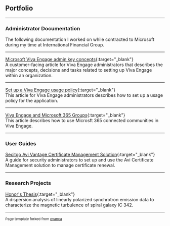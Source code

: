 ## Portfolio

---
### Administrator Documentation

The following documentation I worked on while contracted to Microsoft during my time at International Financial Group.

---
[Microsoft Viva Engage admin key concepts](https://learn.microsoft.com/en-us/viva/engage/admin-key-concepts){:target="_blank"}
<br> A customer-facing article for Viva Engage administrators that describes the major concepts, decisions and tasks related to setting up Viva Engage within an organization.

---
[Set up a Viva Engage usage policy](https://learn.microsoft.com/en-us/viva/engage/set-up-usage-policy){:target="_blank"}
<br> This article for Viva Engage administrators describes how to set up a usage policy for the application.

---
[Viva Engage and Microsoft 365 Groups](https://web.archive.org/web/20230321163517/https://learn.microsoft.com/en-us/viva/engage/engage-microsoft-365-groups){:target="_blank"}
<br> This article describes how to use Microsft 365 connected communities in Viva Engage. 

---

### User Guides 

[Secitgo Avi Vantage Certificate Management Solution](https://web.archive.org/web/20230716032141/https://docs.sectigo.com/scm/sectigo-connector-for-avi-vantage/overview.html){:target="_blank"}
<br>A guide for security administrators to set up and use the Avi Certificate Management solution to manage certificate renewal.

---

### Research Projects 

[Honor's Thesis](pdf/Danielle_Whitfield_Thesis.pdf){:target="_blank"}
<br> A dispersion analysis of linearly polarized synchrotron emission data to characterize the magnetic turbulence of spiral galaxy IC 342.




---
<p style="font-size:11px">Page template forked from <a href="https://github.com/evanca/quick-portfolio">evanca</a></p>
<!-- Remove above link if you don't want to attibute -->
